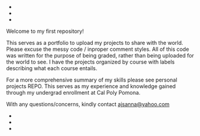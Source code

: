 *
*
*
Welcome to my first repository! 

This serves as a portfolio to upload my projects to share with the world. 
Please excuse the messy code / inproper comment styles. 
All of this code was written for the purpose of being graded, rather than being uploaded for the world to see. 
I have the projects organized by course with labels describing what each course entails. 

For a more comprehensive summary of my skills please see personal projects REPO. 
This serves as my experience and knowledge gained through my undergrad enrollment at Cal Poly Pomona. 

With any questions/concerns, kindly contact ajsanna@yahoo.com

*
*
*
